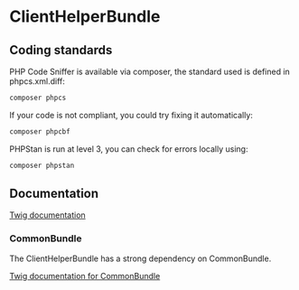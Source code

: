 ClientHelperBundle
=============

Coding standards
----------------
PHP Code Sniffer is available via composer, the standard used is defined in phpcs.xml.diff:
````bash
composer phpcs
````

If your code is not compliant, you could try fixing it automatically:
````bash
composer phpcbf
````

PHPStan is run at level 3, you can check for errors locally using:
`````bash
composer phpstan
`````

Documentation
-------------

[Twig documentation](../master/Resources/doc/twig.md)

### CommonBundle

The ClientHelperBundle has a strong dependency on CommonBundle.
 
[Twig documentation for CommonBundle](https://github.comhttps://github.com/ems-project/EMSClientHelperBundle/blob/master/Resources/doc/twig.md)
